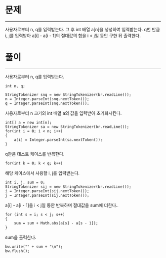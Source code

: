 # 문제

---

사용자로부터 n, q를 입력받는다.
그 후 int 배열 a[n]을 생성하여 입력받는다.
q번 만큼 i, j를 입력받아 a[i] - a[i - 1]의 절대값의 합을 i < j일 동안 구한 뒤 출력한다.

# 풀이

---

사용자로부터 n, q를 입력받는다.

    int n, q;

    StringTokenizer snq = new StringTokenizer(br.readLine());
    n = Integer.parseInt(snq.nextToken());
    q = Integer.parseInt(snq.nextToken());

사용자로부터 n 크기의 int 배열 a의 값을 입력받아 초기화시킨다.

    int[] a = new int[n];
    StringTokenizer sa = new StringTokenizer(br.readLine());
    for(int i = 0; i < n; i++)
    {
        a[i] = Integer.parseInt(sa.nextToken());
    }

q만큼 테스트 케이스를 반복한다.

    for(int k = 0; k < q; k++)

해당 케이스에서 사용할 i, j를 입력받는다.

    int i, j, sum = 0;
    StringTokenizer sij = new StringTokenizer(br.readLine());
    i = Integer.parseInt(sij.nextToken());
    j = Integer.parseInt(sij.nextToken());

a[i] - a[i - 1]을 i < j일 동안 반복하며 절대값을 sum에 더한다..

    for (int s = i; s < j; s++)
    {
        sum = sum + Math.abs(a[s] - a[s - 1]);
    }

sum을 출력한다.

    bw.write("" + sum + "\n");
    bw.flush();

